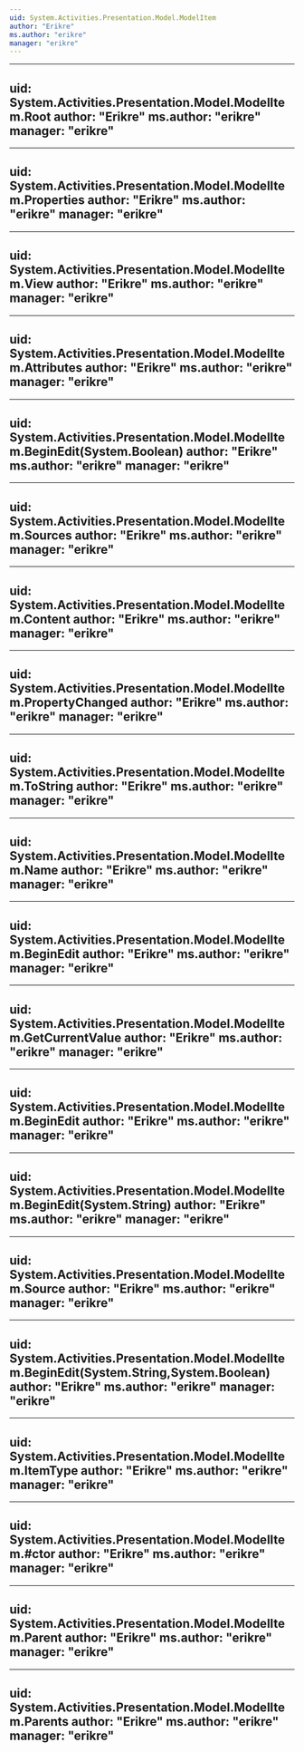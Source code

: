 ```yaml
---
uid: System.Activities.Presentation.Model.ModelItem
author: "Erikre"
ms.author: "erikre"
manager: "erikre"
---
```


---
uid: System.Activities.Presentation.Model.ModelItem.Root
author: "Erikre"
ms.author: "erikre"
manager: "erikre"
---

---
uid: System.Activities.Presentation.Model.ModelItem.Properties
author: "Erikre"
ms.author: "erikre"
manager: "erikre"
---

---
uid: System.Activities.Presentation.Model.ModelItem.View
author: "Erikre"
ms.author: "erikre"
manager: "erikre"
---

---
uid: System.Activities.Presentation.Model.ModelItem.Attributes
author: "Erikre"
ms.author: "erikre"
manager: "erikre"
---

---
uid: System.Activities.Presentation.Model.ModelItem.BeginEdit(System.Boolean)
author: "Erikre"
ms.author: "erikre"
manager: "erikre"
---

---
uid: System.Activities.Presentation.Model.ModelItem.Sources
author: "Erikre"
ms.author: "erikre"
manager: "erikre"
---

---
uid: System.Activities.Presentation.Model.ModelItem.Content
author: "Erikre"
ms.author: "erikre"
manager: "erikre"
---

---
uid: System.Activities.Presentation.Model.ModelItem.PropertyChanged
author: "Erikre"
ms.author: "erikre"
manager: "erikre"
---

---
uid: System.Activities.Presentation.Model.ModelItem.ToString
author: "Erikre"
ms.author: "erikre"
manager: "erikre"
---

---
uid: System.Activities.Presentation.Model.ModelItem.Name
author: "Erikre"
ms.author: "erikre"
manager: "erikre"
---

---
uid: System.Activities.Presentation.Model.ModelItem.BeginEdit
author: "Erikre"
ms.author: "erikre"
manager: "erikre"
---

---
uid: System.Activities.Presentation.Model.ModelItem.GetCurrentValue
author: "Erikre"
ms.author: "erikre"
manager: "erikre"
---

---
uid: System.Activities.Presentation.Model.ModelItem.BeginEdit
author: "Erikre"
ms.author: "erikre"
manager: "erikre"
---

---
uid: System.Activities.Presentation.Model.ModelItem.BeginEdit(System.String)
author: "Erikre"
ms.author: "erikre"
manager: "erikre"
---

---
uid: System.Activities.Presentation.Model.ModelItem.Source
author: "Erikre"
ms.author: "erikre"
manager: "erikre"
---

---
uid: System.Activities.Presentation.Model.ModelItem.BeginEdit(System.String,System.Boolean)
author: "Erikre"
ms.author: "erikre"
manager: "erikre"
---

---
uid: System.Activities.Presentation.Model.ModelItem.ItemType
author: "Erikre"
ms.author: "erikre"
manager: "erikre"
---

---
uid: System.Activities.Presentation.Model.ModelItem.#ctor
author: "Erikre"
ms.author: "erikre"
manager: "erikre"
---

---
uid: System.Activities.Presentation.Model.ModelItem.Parent
author: "Erikre"
ms.author: "erikre"
manager: "erikre"
---

---
uid: System.Activities.Presentation.Model.ModelItem.Parents
author: "Erikre"
ms.author: "erikre"
manager: "erikre"
---
